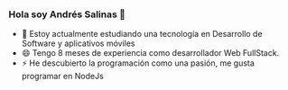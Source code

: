 ### Hola soy Andrés Salinas 👋

- 🌱 Estoy actualmente estudiando una tecnología en Desarrollo de Software y aplicativos móviles
- 😄 Tengo 8 meses de experiencia como desarrollador Web FullStack.
- ⚡ He descubierto la programación como una pasión, me gusta programar en NodeJs
<!--
**andresali1/andresali1** is a ✨ _special_ ✨ repository because its `README.md` (this file) appears on your GitHub profile.

Here are some ideas to get you started:

- 🔭 I’m currently working on ...
- 👯 I’m looking to collaborate on ...
- 🤔 I’m looking for help with ...
- 💬 Ask me about ...
- 📫 How to reach me: ...
- 😄 Pronouns: ...

-->
